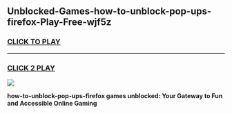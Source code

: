 
## Unblocked-Games-how-to-unblock-pop-ups-firefox-Play-Free-wjf5z
<h3>
<a href="https://premium76.site?title=how-to-unblock-pop-ups-firefox&ref=10A">CLICK TO PLAY</a></h3>
<hr>

<h3>
<a href="https://premium76.site?title=how-to-unblock-pop-ups-firefox&ref=10A">CLICK 2 PLAY</a>
  
</h3>

<a href="https://premium76.site?title=how-to-unblock-pop-ups-firefox&ref=10A"><img src="https://clearcache.store/games.png"></a>


**how-to-unblock-pop-ups-firefox games unblocked: Your Gateway to Fun and Accessible Online Gaming**
